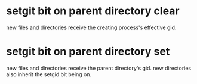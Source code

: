 # setgit bit on parent directory clear

new files and directories receive the creating process's effective gid.

# setgit bit on parent directory set

new files and directories receive the parent directory's gid. new directories
also inherit the setgid bit being on.
